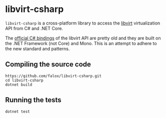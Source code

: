 # libvirt-csharp

`libvirt-csharp` is a cross-platform library to access the [libvirt](https://libvirt.org/) virtualization API from C# and .NET Core.

The [official C# bindings](https://libvirt.org/csharp.html) of the libvirt API are pretty old and they are built on the .NET Framework (not Core) and Mono. This is an attempt to adhere to the new standard and patterns.

## Compiling the source code

```
https://github.com/falox/libvirt-csharp.git
cd libvirt-csharp
dotnet build
```

## Running the tests

```
dotnet test
```

